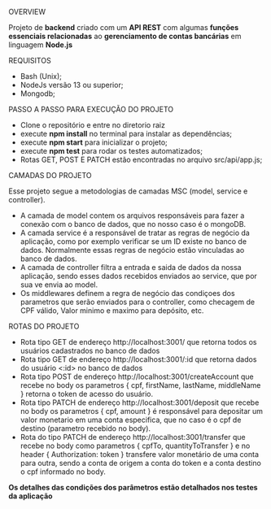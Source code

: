 OVERVIEW

Projeto de **backend** criado com um **API REST** com algumas **funções essenciais relacionadas** ao **gerenciamento de contas bancárias** em linguagem **Node.js**

REQUISITOS

- Bash (Unix);
- NodeJs versão 13 ou superior;
- Mongodb;

PASSO A PASSO PARA EXECUÇÃO DO PROJETO

- Clone o repositório e entre no diretorio raiz
- execute **npm install** no terminal para instalar as dependências;
- execute **npm start** para inicializar o projeto;
- execute **npm test** para rodar os testes automatizados;
- Rotas GET, POST E PATCH estão encontradas no arquivo src/api/app.js;

CAMADAS DO PROJETO

Esse projeto segue a metodologias de camadas MSC (model, service e controller).
   - A camada de model contem os arquivos responsáveis para fazer a conexão com o banco de dados, que no nosso caso é o mongoDB.
   - A camada service é a responsável de tratar as regras de negócio da aplicação, como por exemplo verificar se um ID existe no banco de dados. Normalmente essas regras de negócio estão vinculadas ao banco de dados.
   - A camada de controller filtra a entrada e saida de dados da nossa aplicação, sendo esses dados recebidos enviados ao service, que por sua ve envia ao model.
   - Os middlewares definem a regra de negócio das condiçoes dos parametros que serão enviados para o controller, como checagem de CPF válido, Valor minimo e maximo para depósito, etc.

ROTAS DO PROJETO


- Rota tipo GET de endereço http://localhost:3001/ que retorna todos os usuários cadastrados no banco de dados
- Rota tipo GET de endereço http://localhost:3001/:id que retorna dados do usuário <:id> no banco de dados
- Rota tipo POST de endereço http://localhost:3001/createAccount que recebe no body os parametros { cpf, firstName, lastName, middleName } retorna o token de acesso do usuário.
- Rota tipo PATCH de endereço http://localhost:3001/deposit que recebe no body os parametros { cpf, amount } é responsável para depositar um valor monetario em uma conta especifica, que no caso é o cpf de destino (parametro recebido no body).
- Rota do tipo PATCH de endereço http://localhost:3001/transfer que recebe no body como parametros { cpfTo, quantityToTransfer } e no header { Authorization: token } transfere valor monetário de uma conta para outra, sendo a conta de origem a conta do token e a conta destino o cpf informado no body.

**Os detalhes das condições dos parâmetros estão detalhados nos testes da aplicação**
    
